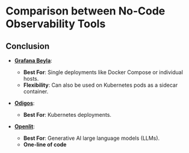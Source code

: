 # Comparison between No-Code Observability Tools

## Conclusion

- **[Grafana Beyla](tools/grafana-beyla)**:
  - **Best For**: Single deployments like Docker Compose or individual hosts.
  - **Flexibility**: Can also be used on Kubernetes pods as a sidecar container.

- **[Odigos](tools/odigos)**:
  - **Best For**: Kubernetes deployments.

- **[Openlit](tools/openlit)**:
  - **Best For**: Generative AI large language models (LLMs).
  - **One-line of code**
